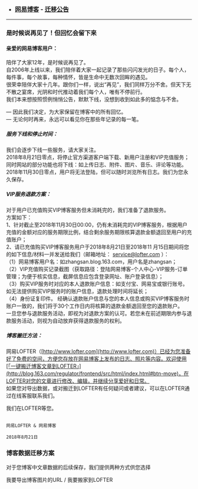 - ### [网易博客](http://blog.163.com) - [迁移公告](http://blog.163.com/bearer.do)

-----------------------------------------------------

### 是时候说再见了！但回忆会留下来

#### 亲爱的网易博客用户：

陪伴了大家12年，是时候说再见了。  
自2006年上线以来，我们陪伴着大家一起记录了那些闪闪发光的日子。每个人，每件事，每个故事，每种情怀，皆是生命中无数次回眸的遇见。  
很荣幸陪伴大家十几年。跟你们一样，说出“再见”，我们同样万分不舍。但天下无不散之宴席，光阴和时代推动着我们每个人，唯有不停前行。  
我们本来想按照惯例悄悄公告，默默下线，没想到收到如此多的惦念与不舍。

— 因此我们决定，为大家保留在博客中的所有回忆。  
— 无论何时再来，永远可以看见你在那些年记录的每一笔。  

##### 服务下线和停止时间：

我们会逐步下线一些服务，请大家关注。  
2018年8月21日零点，将停止官方渠道客户端下载、新用户注册和VIP充值服务；同时网站的部分功能也将下线：如上传日志、附件、图片、音乐、评论等功能。  
2018年11月30日零点，用户将无法登陆，但可以随时浏览所有日志。我们为您永久保存。

##### VIP服务退款方案：

对于用户已充值购买VIP博客服务但未消耗完的，我们准备了退款服务。  
方案如下：  
1、针对截止至2018年11月30日00:00，仍有未消耗完的VIP博客服务，根据用户充值的金额对应的服务期限比例，结合剩余服务期限核算退款金额退回至用户的充值账户；  
2、请已充值购买VIP博客服务用户于2018年8月21日至2018年11 月15日期间将您的如下信息/材料一并发送给我们（邮箱地址： service@lofter.com ）：  
（1）网易博客用户名：如zhangsan.blog.163.com，用户名是zhangsan；  
（2）VIP充值购买记录截图（获取路径：登陆网易博客-个人中心-VIP服务-订单管理；为便于核实信息，截屏信息应包含登录网址、账户登录信息）；  
（3）购买VIP服务时对应的本人退款账户信息：如支付宝、网易宝或银行账号。如无法提供购买VIP服务时的账户信息，退款处理时间将延长；  
（4）身份证复印件。 经确认退款账户信息与您的本人信息或购买VIP博客服务时账户一致的，我们将于30个工作日内将核算的退款金额退回至您的退款账户。  
一旦您参与退款服务活动，即视为对退款方案的认可。若您未在前述期限内参与退款服务活动，则视为自动放弃获得退款服务的权利。  

##### 博客搬迁方法：

网易LOFTER（[http://www.lofter.com](http://www.lofter.com)）已经为您准备好了免费的空间，方便您存放在网易博客上发布的日志、照片等内容。欢迎使用[「一键搬迁博客文章到LOFTER」](http://blog.163.com/regulator/frontend/src/html/index.html#btn-move)，在LOFTER对您的文章进行修改、编辑，并继续分享爱好和日常。  
如果您对导出数据，或对搬迁到LOFTER有任何疑问或者建议，可以在LOFTER通过在线客服联系我们。  

我们在LOFTER等您。

                                                                                 网易LOFTER & 网易博客  
                                                                                     2018年8月21日

### 博客数据迁移方案

对于您博客中文章数据的后续保存，我们提供两种方式供您选择

我要导出博客图片的URL / 我要搬家到LOFTER

